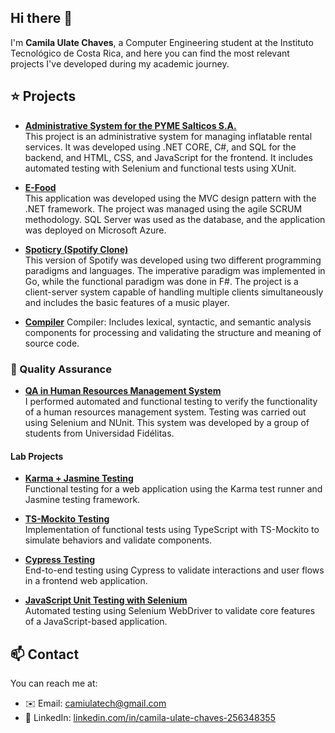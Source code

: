 ## Hi there 👋

I'm **Camila Ulate Chaves**, a Computer Engineering student at the Instituto Tecnológico de Costa Rica, and here you can find the most relevant projects I've developed during my academic journey.

## ⭐ Projects

- [**Administrative System for the PYME Salticos S.A.**](https://github.com/leo117-droid/AdminSalticos)  
  This project is an administrative system for managing inflatable rental services. It was developed using .NET CORE, C#, and SQL for the backend, and HTML, CSS, and JavaScript for the frontend. It includes automated testing with Selenium and functional tests using XUnit.

- [**E-Food**](https://github.com/camiulatech/E-Food)  
  This application was developed using the MVC design pattern with the .NET framework. The project was managed using the agile SCRUM methodology. SQL Server was used as the database, and the application was deployed on Microsoft Azure.

- [**Spoticry (Spotify Clone)**](https://github.com/camiulatech/Spoticry)  
  This version of Spotify was developed using two different programming paradigms and languages. The imperative paradigm was implemented in Go, while the functional paradigm was done in F#. The project is a client-server system capable of handling multiple clients simultaneously and includes the basic features of a music player.

- [**Compiler**](https://github.com/camiulatech/miCompilador)
Compiler: Includes lexical, syntactic, and semantic analysis components for processing and validating the structure and meaning of source code.

### 🔎 Quality Assurance

- [**QA in Human Resources Management System**](https://github.com/IRM24/SGRH-Project)  
  I performed automated and functional testing to verify the functionality of a human resources management system. Testing was carried out using Selenium and NUnit. This system was developed by a group of students from Universidad Fidélitas.

#### Lab Projects

- [**Karma + Jasmine Testing**](https://github.com/camiulatech/Lab1QA)  
  Functional testing for a web application using the Karma test runner and Jasmine testing framework.

- [**TS-Mockito Testing**](https://github.com/camiulatech/Lab2QA)  
  Implementation of functional tests using TypeScript with TS-Mockito to simulate behaviors and validate components.

- [**Cypress Testing**](https://github.com/camiulatech/Lab3QA)  
  End-to-end testing using Cypress to validate interactions and user flows in a frontend web application.

- [**JavaScript Unit Testing with Selenium**](https://github.com/camiulatech/Lab4QA)  
  Automated testing using Selenium WebDriver to validate core features of a JavaScript-based application.


## 📫 Contact

You can reach me at:
- ✉️ Email: camiulatech@gmail.com  
- 💼 LinkedIn: [linkedin.com/in/camila-ulate-chaves-256348355](https://www.linkedin.com/in/camila-ulate-chaves-256348355)
